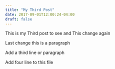 ```yaml
---
title: "My Third Post"
date: 2017-09-01T12:00:24-04:00
draft: false
---
```


This is my Third post to see and This change again 

Last change this is a paragraph

Add a third line or paragraph

Add four line to this file
